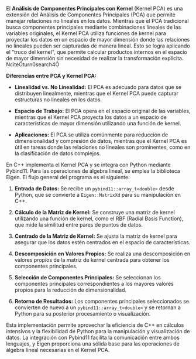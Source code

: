 El **Análisis de Componentes Principales con Kernel** (Kernel PCA) es una extensión del Análisis de Componentes Principales (PCA) que permite manejar relaciones no lineales en los datos. Mientras que el PCA tradicional busca componentes principales mediante combinaciones lineales de las variables originales, el Kernel PCA utiliza funciones de kernel para proyectar los datos en un espacio de mayor dimensión donde las relaciones no lineales pueden ser capturadas de manera lineal. Esto se logra aplicando el "truco del kernel", que permite calcular productos internos en el espacio de mayor dimensión sin necesidad de realizar la transformación explícita. citeturn0search4

**Diferencias entre PCA y Kernel PCA:**

- **Linealidad vs. No Linealidad:** El PCA es adecuado para datos que se distribuyen linealmente, mientras que el Kernel PCA puede capturar estructuras no lineales en los datos.

- **Espacio de Trabajo:** El PCA opera en el espacio original de las variables, mientras que el Kernel PCA proyecta los datos a un espacio de características de mayor dimensión utilizando una función de kernel.

- **Aplicaciones:** El PCA se utiliza comúnmente para reducción de dimensionalidad y compresión de datos, mientras que el Kernel PCA es útil en tareas donde las relaciones no lineales son prominentes, como en la clasificación de datos complejos.

En C++ implementa el Kernel PCA y se integra con Python mediante Pybind11. Para las operaciones de álgebra lineal, se emplea la biblioteca Eigen. El flujo general del programa es el siguiente:

1. **Entrada de Datos:** Se recibe un `pybind11::array_t<double>` desde Python, que se convierte a `Eigen::MatrixXd` para su manipulación en C++.

2. **Cálculo de la Matriz de Kernel:** Se construye una matriz de kernel utilizando una función de kernel, como el RBF (Radial Basis Function), que mide la similitud entre pares de puntos de datos.

3. **Centrado de la Matriz de Kernel:** Se ajusta la matriz de kernel para asegurar que los datos estén centrados en el espacio de características.

4. **Descomposición en Valores Propios:** Se realiza una descomposición en valores propios de la matriz de kernel centrada para obtener los componentes principales.

5. **Selección de Componentes Principales:** Se seleccionan los componentes principales correspondientes a los mayores valores propios para la reducción de dimensionalidad.

6. **Retorno de Resultados:** Los componentes principales seleccionados se convierten de nuevo a un `pybind11::array_t<double>` y se retornan a Python para su posterior procesamiento o visualización.

Esta implementación permite aprovechar la eficiencia de C++ en cálculos intensivos y la flexibilidad de Python para la manipulación y visualización de datos. La integración con Pybind11 facilita la comunicación entre ambos lenguajes, y Eigen proporciona una sólida base para las operaciones de álgebra lineal necesarias en el Kernel PCA. 
